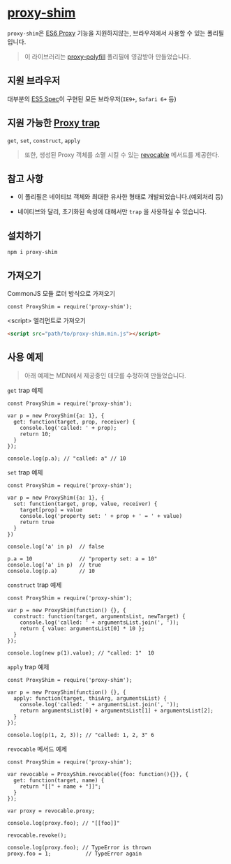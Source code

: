 # [proxy-shim](https://github.com/mohwa/proxy-shim)

`proxy-shim`은 [ES6 Proxy](https://developer.mozilla.org/en-US/docs/Web/JavaScript/Reference/Global_Objects/Proxy) 기능을 지원하지않는, 브라우저에서 사용할 수 있는 폴리필입니다.

> 이 라이브러리는 [proxy-polyfill](https://github.com/GoogleChrome/proxy-polyfill) 폴리필에 영감받아 만들었습니다.

## 지원 브라우저

대부분의 [ES5 Spec](http://kangax.github.io/compat-table/es5/)이 구현된 모든 브라우저(`IE9+`, `Safari 6+` 등)

## 지원 가능한 [Proxy trap](https://developer.mozilla.org/en-US/docs/Web/JavaScript/Reference/Global_Objects/Proxy)

`get`, `set`, `construct`, `apply`

> 또한, 생성된 Proxy 객체를 소멸 시킬 수 있는 [revocable](https://developer.mozilla.org/en-US/docs/Web/JavaScript/Reference/Global_Objects/Proxy/revocable) 메서드를 제공한다.

## 참고 사항

- 이 폴리필은 네이티브 객체와 최대한 유사한 형태로 개발되었습니다.(예외처리 등)

- 네이티브와 달리, 초기화된 속성에 대해서만 `trap` 을 사용하실 수 있습니다.

## 설치하기

```
npm i proxy-shim
```

## 가져오기

CommonJS 모듈 로더 방식으로 가져오기

```
const ProxyShim = require('proxy-shim');
```


\<script\> 엘리먼트로 가져오기

```html
<script src="path/to/proxy-shim.min.js"></script>
```

## 사용 예제

> 아래 예제는 MDN에서 제공중인 데모를 수정하여 만들었습니다.

`get` trap 예제
```
const ProxyShim = require('proxy-shim');

var p = new ProxyShim({a: 1}, {
  get: function(target, prop, receiver) {
    console.log('called: ' + prop);
    return 10;
  }
});

console.log(p.a); // "called: a" // 10
```

`set` trap 예제
```
const ProxyShim = require('proxy-shim');

var p = new ProxyShim({a: 1}, {
  set: function(target, prop, value, receiver) {
    target[prop] = value
    console.log('property set: ' + prop + ' = ' + value)
    return true
  }
})

console.log('a' in p)  // false

p.a = 10               // "property set: a = 10"
console.log('a' in p)  // true
console.log(p.a)       // 10
```

`construct` trap 예제
```
const ProxyShim = require('proxy-shim');

var p = new ProxyShim(function() {}, {
  construct: function(target, argumentsList, newTarget) {
    console.log('called: ' + argumentsList.join(', '));
    return { value: argumentsList[0] * 10 };
  }
});

console.log(new p(1).value); // "called: 1"  10
```

`apply` trap 예제
```
const ProxyShim = require('proxy-shim');

var p = new ProxyShim(function() {}, {
  apply: function(target, thisArg, argumentsList) {
    console.log('called: ' + argumentsList.join(', '));
    return argumentsList[0] + argumentsList[1] + argumentsList[2];
  }
});

console.log(p(1, 2, 3)); // "called: 1, 2, 3" 6
```

`revocable` 메서드 예제

```
const ProxyShim = require('proxy-shim');

var revocable = ProxyShim.revocable({foo: function(){}}, {
  get: function(target, name) {
    return "[[" + name + "]]";
  }
});

var proxy = revocable.proxy;

console.log(proxy.foo); // "[[foo]]"

revocable.revoke();

console.log(proxy.foo); // TypeError is thrown
proxy.foo = 1;           // TypeError again
```

